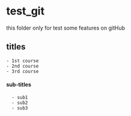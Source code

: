 # test_git
this folder only for test some features on gitHub

  ## titles 
    - 1st course 
    - 2nd course 
    - 3rd course 
    
  #### sub-titles  
      - sub1
      - sub2
      - sub3
